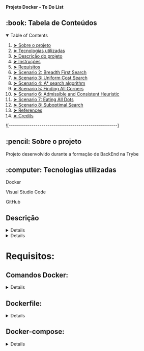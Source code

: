 <summary><strong>Projeto Docker - To Do List</strong></summary>

<!-- TABLE OF CONTENTS -->
<h2 id="table-of-contents"> :book: Tabela de Conteúdos</h2>

<details open="open">
  <summary>Table of Contents</summary>
  <ol>
    <li><a href="#sobre"> ➤ Sobre o projeto</a></li>
    <li><a href="#tecnologias"> ➤ Tecnologias utilizadas</a></li>
    <li><a href="#descrição-do-projeto"> ➤ Descrição do projeto</a></li>
    <li><a href="#instruções"> ➤ Instruções</a></li>
    <li><a href="#requisitos"> ➤ Requisitos </a></li>
    <li><a href="#scenario2"> ➤ Scenario 2: Breadth First Search </a></li>
    <li><a href="#scenario3"> ➤ Scenario 3: Uniform Cost Search </a></li>
    <li><a href="#scenario4"> ➤ Scenario 4: A* search algorithm </a></li>
    <li><a href="#scenario5"> ➤ Scenario 5: Finding All Corners </a></li>
    <li><a href="#scenario6"> ➤ Scenario 6: Admissible and Consistent Heuristic </a></li>
    <li><a href="#scenario7"> ➤ Scenario 7: Eating All Dots </a></li>
    <li><a href="#scenario8"> ➤ Scenario 8: Suboptimal Search </a></li>
    <li><a href="#references"> ➤ References</a></li>
    <li><a href="#credits"> ➤ Credits</a></li>
  </ol>
</details>

![-----------------------------------------------------]

<h2 id="sobre"> :pencil: Sobre o projeto </h2>

<p align="justify"> 
  Projeto desenvolvido durante a formação de BackEnd na Trybe
</p>

<h2 id="tecnologias"> :computer: Tecnologias utilizadas</h2>

<p>Docker</p>
<p>Visual Studio Code</p>
<p>GitHub</p>


<h2 id="descrição-do-projeto">Descrição</h2>

<details>
Neste projeto eu realizei:

1. **_Conteinerização_** das aplicações;
2. Criação de uma conexão entre elas;
3. Orquestramento do seu funcionamento.

Tem-se uma aplicação full-stack neste repositório: um **app de tarefas**!
Esta aplicação foi conteinerizada para funcionar. Foram desenvolvidos os arquivos de configuração para cada frente específica: `Front-end`, `Back-end` e, `teste` que valida se as aplicações estão se comunicando.

Foram criadas as imagens para as aplicações e, as mesmas foram configuradas com o `docker-compose`.

Para isto, utilizei uma série de comandos do `docker` com diferentes níveis de complexidade.
Cada comando foi escrito em seu próprio arquivo.
</details>

<details>
  <h2 id="instruções">Instruções</h2>

1. Clone o repositório
* `git clone git@github.com:Gabrielle-Murat/Docker-ToDoList.git`
* Entre na pasta do repositório que você acabou de clonar;


2. Instale as dependências:
  * `npm install`

</details>

# Requisitos:

## Comandos Docker:
<details>

### 1. Criar um container em modo interativo, sem rodá-lo, nomeando-o como `01container` e utilizando a imagem `alpine` na versão `3.12`

### 2. Iniciar o container `01container`

### 3. Listar os containers filtrando pelo nome `01container`

### 4. Executar o comando `cat /etc/os-release` no container `01container` sem se acoplar a ele

### 5. Remover o container `01container`

### 6. Fazer o download da imagem `nginx` com a versão `1.21.3-alpine` sem criar ou rodar um container

### 7. Rodar um novo container com a imagem  `nginx` com a versão `1.21.3-alpine` em segundo plano nomeando-o como `02images` e mapeando sua porta padrão de acesso para porta `3000` do sistema hospedeiro

### 8. Parar o container `02images` que está em andamento

</details>


## Dockerfile:
<details>

### 9. Gerar uma build a partir do Dockerfile do `back-end` do `todo-app` nomeando a imagem para `todobackend`

### 10. Gerar uma build a partir do Dockerfile do `front-end` do `todo-app` nomeando a imagem para `todofrontend`

### 11. Gerar uma build a partir do Dockerfile dos `tests` do `todo-app` nomeando a imagem para `todotests`

</details>


## Docker-compose:
<details>

### 12. Subir uma orquestração em segundo plano com o docker-compose de forma que `backend`, `frontend` e `tests` consigam se comunicar

</details>
